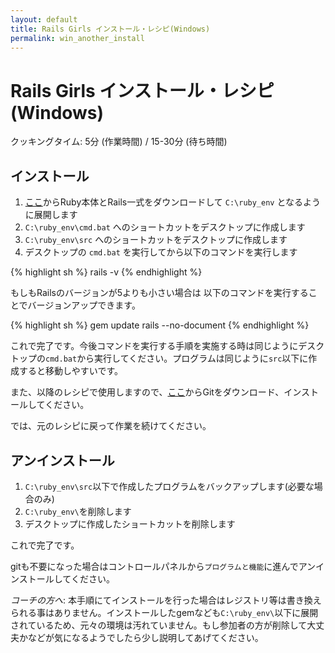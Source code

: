 ```yaml
---
layout: default
title: Rails Girls インストール・レシピ(Windows)
permalink: win_another_install
---
```


# Rails Girls インストール・レシピ(Windows)
<span class="muted">クッキングタイム: 5分 (作業時間) / 15-30分 (待ち時間)</span>

## インストール

1. [ここ](https://github.com/sho-h/ruby_env/archive/master.zip)からRuby本体とRails一式をダウンロードして `C:\ruby_env` となるように展開します
2. `C:\ruby_env\cmd.bat` へのショートカットをデスクトップに作成します
3. `C:\ruby_env\src` へのショートカットをデスクトップに作成します
4. デスクトップの `cmd.bat` を実行してから以下のコマンドを実行します

{% highlight sh %}
rails -v
{% endhighlight %}

もしもRailsのバージョンが5よりも小さい場合は 以下のコマンドを実行することでバージョンアップできます。

{% highlight sh %}
gem update rails --no-document
{% endhighlight %}

これで完了です。今後コマンドを実行する手順を実施する時は同じようにデスクトップの`cmd.bat`から実行してください。プログラムは同じように`src`以下に作成すると移動しやすいです。

また、以降のレシピで使用しますので、[ここ](http://git-scm.com/downloads)からGitをダウンロード、インストールしてください。

では、元のレシピに戻って作業を続けてください。

## アンインストール

1. `C:\ruby_env\src`以下で作成したプログラムをバックアップします(必要な場合のみ)
2. `C:\ruby_env\`を削除します
3. デスクトップに作成したショートカットを削除します

これで完了です。

gitも不要になった場合はコントロールパネルから`プログラムと機能`に進んでアンインストールしてください。

*コーチの方へ*: 本手順にてインストールを行った場合はレジストリ等は書き換えられる事はありません。インストールしたgemなども`C:\ruby_env\`以下に展開されているため、元々の環境は汚れていません。もし参加者の方が削除して大丈夫かなどが気になるようでしたら少し説明してあげてください。
